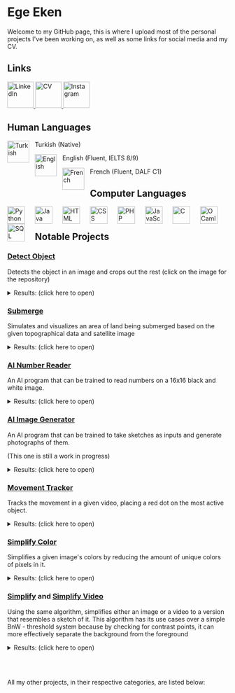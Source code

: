 # Ege Eken

Welcome to my GitHub page, this is where I upload most of the personal projects I've been working on, as well as some links for social media and my CV.

## Links
<a target="_blank" href="https://www.linkedin.com/in/tarikegeeken/">
    <img src="https://i.imgur.com/9mUrCCb.png" alt="LinkedIn" width="60px"/>
</a>


<a target="_blank" href="https://egeeken.github.io">
    <img src="https://i.imgur.com/qeVQXug.png" alt="CV" width="60px"/>
</a>


<a target="_blank" href="https://www.instagram.com/egeinparis">
    <img src="https://upload.wikimedia.org/wikipedia/commons/thumb/a/a5/Instagram_icon.png/2048px-Instagram_icon.png" alt="Instagram" width="60px"/>
</a>

## Human Languages
<p>
    <img align="left" alt="Turkish" width="50px" style="padding-right:10px;" src="https://flagicons.lipis.dev/flags/4x3/tr.svg"/>
    Turkish (Native)
</p>
<p>
    <img align="left" alt="English" width="50px" style="padding-right:10px;" src="https://flagicons.lipis.dev/flags/4x3/gb.svg"/>
    English (Fluent, IELTS 8/9)
</p>
<p>
    <img align="left" alt="French" width="50px" style="padding-right:10px;" src="https://flagicons.lipis.dev/flags/4x3/fr.svg"/>
    French (Fluent, DALF C1)
</p>

## Computer Languages

<img align="left" alt="Python" width="40px" style="padding-right:20px;" src="https://cdn.jsdelivr.net/gh/devicons/devicon/icons/python/python-original.svg"/>
<img align="left" alt="Java" width="40px" style="padding-right:20px;" src="https://cdn.jsdelivr.net/gh/devicons/devicon/icons/java/java-original.svg"/>
<img align="left" alt="HTML" width="40px" style="padding-right:20px;" src="https://cdn.jsdelivr.net/gh/devicons/devicon/icons/html5/html5-plain.svg" />
<img align="left" alt="CSS" width="40px" style="padding-right:20px;" src="https://cdn.jsdelivr.net/gh/devicons/devicon/icons/css3/css3-plain.svg" />
<img align="left" alt="PHP" width="40px" style="padding-right:20px;" src="https://cdn.jsdelivr.net/gh/devicons/devicon/icons/php/php-plain.svg" />
<img align="left" alt="JavaScript" width="40px" style="padding-right:20px;" src="https://cdn.jsdelivr.net/gh/devicons/devicon/icons/javascript/javascript-plain.svg" />
<img align="left" alt="C" width="40px" style="padding-right:20px;" src="https://cdn.jsdelivr.net/gh/devicons/devicon/icons/c/c-original.svg" />
<img align="left" alt="OCaml" width="40px" style="padding-right:20px;" src="https://cdn.jsdelivr.net/gh/devicons/devicon/icons/ocaml/ocaml-original.svg" />
<img align="left" alt="SQL" width="40px" style="padding-right:20px;" src="https://db.cs.uni-tuebingen.de/teaching/ws2223/sql-is-a-programming-language/logo.svg" />

<br /> 

#

## Notable Projects

### [Detect Object](https://github.com/EgeEken/Detect-Object)

Detects the object in an image and crops out the rest (click on the image for the repository)

<details><summary>Results: (click here to open)</summary>
<p>
<img src="https://user-images.githubusercontent.com/96302110/181904088-78246a0f-54ee-4b03-a041-adb8b81c59b8.png" alt="Result Automatic Background" width="50%" />

<img src="https://user-images.githubusercontent.com/96302110/181904100-2972b22c-0df0-43bd-9198-45fb54c79ff2.png" alt="Result Chosen Background" width="50%" />

<img src="https://user-images.githubusercontent.com/96302110/181904478-741f9e7c-7e6c-45d0-a372-c955226128cb.png" alt="Result Chosen Background 2" width="50%" />

<img src="https://user-images.githubusercontent.com/96302110/181905526-0166421b-6546-46a9-8b2c-012c4e0b3e8f.png" alt="Result Chosen Background 3 Grain" width="50%" />

<img src="https://user-images.githubusercontent.com/96302110/181905521-eab295b2-ec4e-407b-803c-f2d528154634.png" alt="Result Chosen Background 4 Grain" width="50%" />
</p>
</details>

### [Submerge](https://github.com/EgeEken/Submerge)

Simulates and visualizes an area of land being submerged based on the given topographical data and satellite image

<details><summary>Results: (click here to open)</summary>
<p>

https://user-images.githubusercontent.com/96302110/165179413-d00621f2-f9c8-45e8-a18f-3119ed977873.mp4

https://user-images.githubusercontent.com/96302110/165179431-fbcc2169-23e5-49f7-b248-52f653ddb8e2.mp4

</p>
</details>

### [AI Number Reader](https://github.com/EgeEken/Number-Reader)
An AI program that can be trained to read numbers on a 16x16 black and white image.

<details><summary>Results: (click here to open)</summary>
<p>
    
<img src="https://user-images.githubusercontent.com/96302110/213899417-5ee56354-d802-43ed-9941-cb3d1024b2bc.gif" alt="ai results" width="70%" />

</p>
</details>

### [AI Image Generator](https://github.com/EgeEken/Image-Generator)
An AI program that can be trained to take sketches as inputs and generate photographs of them.

(This one is still a work in progress)

<details><summary>Results: (click here to open)</summary>
<p>

<img src="https://github.com/EgeEken/AI/assets/96302110/281fbeb0-48d2-4f4d-953b-1e3b963bb300" alt="Input" width="40%" />
<img src="https://github.com/EgeEken/AI/assets/96302110/e6e88130-f85a-409b-abc5-890e7dbd1a9a" alt="Expected Output" width="40%" />
<img src="https://github.com/EgeEken/AI/assets/96302110/a41c946a-a9d7-4583-ba30-a7b4c7b54a4e" alt="Output" width="40%" />

</p>
</details>

### [Movement Tracker](https://github.com/EgeEken/Movement-Tracker)
Tracks the movement in a given video, placing a red dot on the most active object.

<details><summary>Results: (click here to open)</summary>
<p>
    
<video loop autoplay muted playsinline src="https://github.com/EgeEken/Movement-Tracker/assets/96302110/7a32bc2e-4452-4102-be41-7c256087b06e"> 

</p>
</details>

### [Simplify Color](https://github.com/EgeEken/Simplify-Color)

Simplifies a given image's colors by reducing the amount of unique colors of pixels in it.

<details><summary>Results: (click here to open)</summary>
<p>
<img src="https://user-images.githubusercontent.com/96302110/170580353-ad76f66e-6f5a-4bab-8a12-8bd7a17de28f.png" alt="Github readme itzhak" width="50%" />

<img src="https://user-images.githubusercontent.com/96302110/170580388-db096f8f-d03e-4bbf-97f5-e9a75312eef0.png" alt="Github readme pisa" width="50%" />

<img src="https://user-images.githubusercontent.com/96302110/170580439-ef7c68e0-0912-4f77-b0bd-64bb522ac7e4.png" alt="Github readme pisa 10" width="50%" />

<img src="https://user-images.githubusercontent.com/96302110/170827531-38785b7f-4ed3-4b74-b26e-5dd80c32f414.gif" alt="itzhaksq_v4_200_Simplified_GIF" width="50%" />

<img src="https://user-images.githubusercontent.com/96302110/170828450-29f26b31-82b9-4185-844a-ead8cb2b536d.gif" alt="pisa_Simplified_150 0_1_Simplified_GIF" width="50%" />

<img src="https://user-images.githubusercontent.com/96302110/175523669-01cbef17-fe98-4bb2-8c3f-f09091a3b07d.png" alt="comparison 3 (wasn't included in the original picture)" width="50%" />

</p>
</details>

### [Simplify](https://github.com/EgeEken/Simplify) and [Simplify Video](https://github.com/EgeEken/Simplify-Video)

Using the same algorithm, simplifies either an image or a video to a version that resembles a sketch of it.
This algorithm has its use cases over a simple BnW - threshold system because by checking for contrast points, it can more effectively separate the background from the foreground

<details><summary>Results: (click here to open)</summary>
<p>
  
<img src="https://user-images.githubusercontent.com/96302110/165160112-1e23cbc3-af04-4b4e-aa02-115c3e7fd922.png" alt="eiffel tower" width="50%" />

<img src="https://user-images.githubusercontent.com/96302110/219778627-3a9f2813-2ecb-4899-bf76-7257ec69aa87.gif" alt="computer" width="50%" />

<img src="https://user-images.githubusercontent.com/96302110/219778666-3e9dda27-280a-4531-ab12-c450f8d7a1ce.gif" alt="simple_computer" width="50%" />

</p>
</details>

<br/><br/>

All my other projects, in their respective categories, are listed below:
